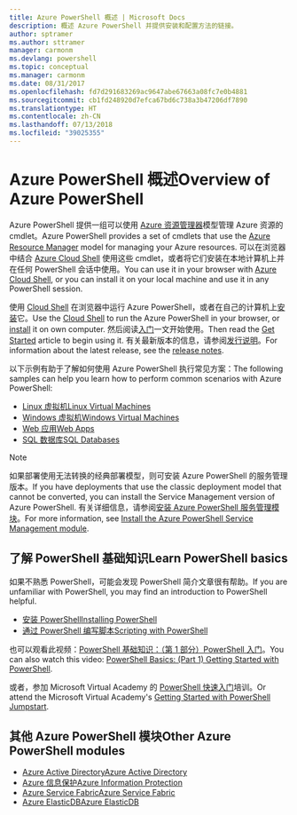 ```yaml
---
title: Azure PowerShell 概述 | Microsoft Docs
description: 概述 Azure PowerShell 并提供安装和配置方法的链接。
author: sptramer
ms.author: sttramer
manager: carmonm
ms.devlang: powershell
ms.topic: conceptual
ms.manager: carmonm
ms.date: 08/31/2017
ms.openlocfilehash: fd7d291683269ac9647abe67663a08fc7e0b4881
ms.sourcegitcommit: cb1fd248920d7efca67bd6c738a3b47206df7890
ms.translationtype: HT
ms.contentlocale: zh-CN
ms.lasthandoff: 07/13/2018
ms.locfileid: "39025355"
---
```

# <a name="overview-of-azure-powershell"></a><span data-ttu-id="62ff2-103">Azure PowerShell 概述</span><span class="sxs-lookup"><span data-stu-id="62ff2-103">Overview of Azure PowerShell</span></span>

<span data-ttu-id="62ff2-104">Azure PowerShell 提供一组可以使用 [Azure 资源管理器](/azure/azure-resource-manager/resource-group-overview)模型管理 Azure 资源的 cmdlet。</span><span class="sxs-lookup"><span data-stu-id="62ff2-104">Azure PowerShell provides a set of cmdlets that use the [Azure Resource Manager](/azure/azure-resource-manager/resource-group-overview) model for managing your Azure resources.</span></span> <span data-ttu-id="62ff2-105">可以在浏览器中结合 [Azure Cloud Shell](/azure/cloud-shell/overview) 使用这些 cmdlet，或者将它们安装在本地计算机上并在任何 PowerShell 会话中使用。</span><span class="sxs-lookup"><span data-stu-id="62ff2-105">You can use it in your browser with [Azure Cloud Shell](/azure/cloud-shell/overview), or you can install it on your local machine and use it in any PowerShell session.</span></span>

<span data-ttu-id="62ff2-106">使用 [Cloud Shell](/azure/cloud-shell/overview) 在浏览器中运行 Azure PowerShell，或者在自己的计算机上[安装](install-azurerm-ps.md)它。</span><span class="sxs-lookup"><span data-stu-id="62ff2-106">Use the [Cloud Shell](/azure/cloud-shell/overview) to run the Azure PowerShell in your browser, or [install](install-azurerm-ps.md) it on own computer.</span></span> <span data-ttu-id="62ff2-107">然后阅读[入门](get-started-azureps.md)一文开始使用。</span><span class="sxs-lookup"><span data-stu-id="62ff2-107">Then read the [Get Started](get-started-azureps.md) article to begin using it.</span></span> <span data-ttu-id="62ff2-108">有关最新版本的信息，请参阅[发行说明](release-notes-azureps.md)。</span><span class="sxs-lookup"><span data-stu-id="62ff2-108">For information about the latest release, see the [release notes](release-notes-azureps.md).</span></span>

<span data-ttu-id="62ff2-109">以下示例有助于了解如何使用 Azure PowerShell 执行常见方案：</span><span class="sxs-lookup"><span data-stu-id="62ff2-109">The following samples can help you learn how to perform common scenarios with Azure PowerShell:</span></span>

* [<span data-ttu-id="62ff2-110">Linux 虚拟机</span><span class="sxs-lookup"><span data-stu-id="62ff2-110">Linux Virtual Machines</span></span>](/azure/virtual-machines/virtual-machines-linux-powershell-samples?toc=/powershell/azure/toc.json)
* [<span data-ttu-id="62ff2-111">Windows 虚拟机</span><span class="sxs-lookup"><span data-stu-id="62ff2-111">Windows Virtual Machines</span></span>](/azure/virtual-machines/virtual-machines-windows-powershell-samples?toc=/powershell/azure/toc.json)
* [<span data-ttu-id="62ff2-112">Web 应用</span><span class="sxs-lookup"><span data-stu-id="62ff2-112">Web Apps</span></span>](/azure/app-service-web/app-service-powershell-samples?toc=/powershell/azure/toc.json)
* [<span data-ttu-id="62ff2-113">SQL 数据库</span><span class="sxs-lookup"><span data-stu-id="62ff2-113">SQL Databases</span></span>](/azure/sql-database/sql-database-powershell-samples?toc=/powershell/azure/toc.json)

> [!NOTE]
> <span data-ttu-id="62ff2-114">如果部署使用无法转换的经典部署模型，则可安装 Azure PowerShell 的服务管理版本。</span><span class="sxs-lookup"><span data-stu-id="62ff2-114">If you have deployments that use the classic deployment model that cannot be converted, you can install the Service Management version of Azure PowerShell.</span></span> <span data-ttu-id="62ff2-115">有关详细信息，请参阅[安装 Azure PowerShell 服务管理模块](/powershell/azure/servicemanagement/install-azure-ps)。</span><span class="sxs-lookup"><span data-stu-id="62ff2-115">For more information, see [Install the Azure PowerShell Service Management module](/powershell/azure/servicemanagement/install-azure-ps).</span></span>

## <a name="learn-powershell-basics"></a><span data-ttu-id="62ff2-116">了解 PowerShell 基础知识</span><span class="sxs-lookup"><span data-stu-id="62ff2-116">Learn PowerShell basics</span></span>

<span data-ttu-id="62ff2-117">如果不熟悉 PowerShell，可能会发现 PowerShell 简介文章很有帮助。</span><span class="sxs-lookup"><span data-stu-id="62ff2-117">If you are unfamiliar with PowerShell, you may find an introduction to PowerShell helpful.</span></span>

* [<span data-ttu-id="62ff2-118">安装 PowerShell</span><span class="sxs-lookup"><span data-stu-id="62ff2-118">Installing PowerShell</span></span>](/powershell/scripting/installing-windows-powershell)
* [<span data-ttu-id="62ff2-119">通过 PowerShell 编写脚本</span><span class="sxs-lookup"><span data-stu-id="62ff2-119">Scripting with PowerShell</span></span>](/powershell/scripting/scripting-with-windows-powershell)

<span data-ttu-id="62ff2-120">也可以观看此视频：[PowerShell 基础知识：（第 1 部分）PowerShell 入门](https://channel9.msdn.com/Blogs/Taste-of-Premier/PowerShellBasicsPart1)。</span><span class="sxs-lookup"><span data-stu-id="62ff2-120">You can also watch this video: [PowerShell Basics: (Part 1) Getting Started with PowerShell](https://channel9.msdn.com/Blogs/Taste-of-Premier/PowerShellBasicsPart1).</span></span>

<span data-ttu-id="62ff2-121">或者，参加 Microsoft Virtual Academy 的 [PowerShell 快速入门](https://mva.microsoft.com/liveevents/powershell-jumpstart)培训。</span><span class="sxs-lookup"><span data-stu-id="62ff2-121">Or attend the Microsoft Virtual Academy's [Getting Started with PowerShell Jumpstart](https://mva.microsoft.com/liveevents/powershell-jumpstart).</span></span>

## <a name="other-azure-powershell-modules"></a><span data-ttu-id="62ff2-122">其他 Azure PowerShell 模块</span><span class="sxs-lookup"><span data-stu-id="62ff2-122">Other Azure PowerShell modules</span></span>

* [<span data-ttu-id="62ff2-123">Azure Active Directory</span><span class="sxs-lookup"><span data-stu-id="62ff2-123">Azure Active Directory</span></span>](/powershell/azure/active-directory/)
* [<span data-ttu-id="62ff2-124">Azure 信息保护</span><span class="sxs-lookup"><span data-stu-id="62ff2-124">Azure Information Protection</span></span>](/powershell/azure/aip/)
* [<span data-ttu-id="62ff2-125">Azure Service Fabric</span><span class="sxs-lookup"><span data-stu-id="62ff2-125">Azure Service Fabric</span></span>](/powershell/azure/service-fabric/)
* [<span data-ttu-id="62ff2-126">Azure ElasticDB</span><span class="sxs-lookup"><span data-stu-id="62ff2-126">Azure ElasticDB</span></span>](/powershell/azure/elasticdbjobs/)
